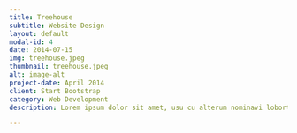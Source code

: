 ```yaml
---
title: Treehouse
subtitle: Website Design
layout: default
modal-id: 4
date: 2014-07-15
img: treehouse.jpeg
thumbnail: treehouse.jpeg
alt: image-alt
project-date: April 2014
client: Start Bootstrap
category: Web Development
description: Lorem ipsum dolor sit amet, usu cu alterum nominavi lobortis. At duo novum diceret. Tantas apeirian vix et, usu sanctus postulant inciderint ut, populo diceret necessitatibus in vim. Cu eum dicam feugiat noluisse.

---
```


